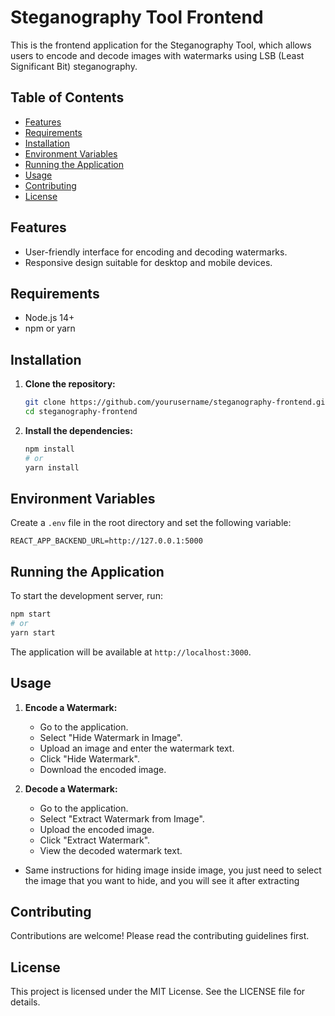 
# Steganography Tool Frontend

This is the frontend application for the Steganography Tool, which allows users to encode and decode images with watermarks using LSB (Least Significant Bit) steganography.

## Table of Contents

- [Features](#features)
- [Requirements](#requirements)
- [Installation](#installation)
- [Environment Variables](#environment-variables)
- [Running the Application](#running-the-application)
- [Usage](#usage)
- [Contributing](#contributing)
- [License](#license)

## Features

- User-friendly interface for encoding and decoding watermarks.
- Responsive design suitable for desktop and mobile devices.

## Requirements

- Node.js 14+
- npm or yarn

## Installation

1. **Clone the repository:**

    ```bash
    git clone https://github.com/yourusername/steganography-frontend.git
    cd steganography-frontend
    ```

2. **Install the dependencies:**

    ```bash
    npm install
    # or
    yarn install
    ```

## Environment Variables

Create a `.env` file in the root directory and set the following variable:

```
REACT_APP_BACKEND_URL=http://127.0.0.1:5000
```

## Running the Application

To start the development server, run:

```bash
npm start
# or
yarn start
```

The application will be available at `http://localhost:3000`.


## Usage

1. **Encode a Watermark:**

    - Go to the application.
    - Select "Hide Watermark in Image".
    - Upload an image and enter the watermark text.
    - Click "Hide Watermark".
    - Download the encoded image.

2. **Decode a Watermark:**

    - Go to the application.
    - Select "Extract Watermark from Image".
    - Upload the encoded image.
    - Click "Extract Watermark".
    - View the decoded watermark text.

- Same instructions for hiding image inside image, you just need to select the image that you want to hide, and you will see it after extracting
## Contributing

Contributions are welcome! Please read the contributing guidelines first.

## License

This project is licensed under the MIT License. See the LICENSE file for details.
